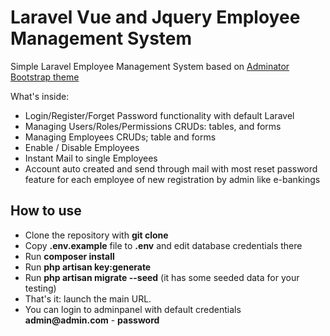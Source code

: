 # Laravel Vue and Jquery Employee Management System

Simple Laravel Employee Management System based on [Adminator Bootstrap theme](https://github.com/puikinsh/Adminator-admin-dashboard)

What's inside:

- Login/Register/Forget Password functionality with default Laravel 
- Managing Users/Roles/Permissions CRUDs: tables, and forms
- Managing Employees CRUDs; table and forms
- Enable / Disable Employees
- Instant Mail to single Employees
- Account auto created and send through mail with most reset password feature for each employee of new registration by admin like e-bankings


## How to use

- Clone the repository with __git clone__
- Copy __.env.example__ file to __.env__ and edit database credentials there
- Run __composer install__
- Run __php artisan key:generate__
- Run __php artisan migrate --seed__ (it has some seeded data for your testing)
- That's it: launch the main URL. 
- You can login to adminpanel with default credentials __admin@admin.com__ - __password__

